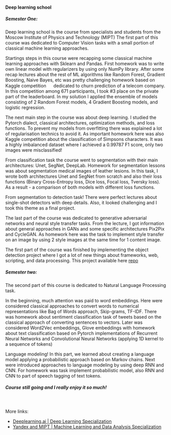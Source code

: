 #### Deep learning school

##### Semester One:
Deep learning school is the course from specialists and students from the Moscow Institute of Physics and Technology (MIPT)
The first part of this course was dedicated to Computer Vision tasks with a small portion of classical machine learning approaches.

Startings steps in this course were recapping some classical machine learning approaches with Sklearn and Pandas.
First homework was to write own linear model with regularizers by using only NumPy library.
After some recap lectures about the rest of ML algorithms like Random Forest, Gradient Boosting, Naive Bayes, etc was pretty challenging homework based on Kaggle
competition
 <img src="https://user-images.githubusercontent.com/64522272/111849264-d5401f80-8915-11eb-96ad-3d822001deee.png" width="15">
dedicated to churn prediction of a telecom company. In this competition among 671 participants, I took #3 place on the private part of the leaderboard.
In my solution I applied the ensemble of models consisting of 2 Random Forest models, 4 Gradient Boosting models, and logistic regression.
 
The next main step in the course was about deep learning. I studied the Pytorch dialect, classical architectures, optimization methods, and loss functions.
To prevent my models from overfitting there was explained a lot of regularisation technics to avoid it. As important homework here was also Kaggle competition
about the classification of Simpsons characters. It was a highly imbalanced dataset where I achieved a 0.99787 F1 score, only two images were misclassified!
 
From classification task the course went to segmentation with their main architectures: Unet, SegNet, DeepLab. Homework for segmentation lessons was about segmentation
medical images of leather lesions. In this task, I wrote both architectures Unet and SegNet from scratch and also their loss functions (Binary Cross-Entropy loss, 
Dice loss, Focal loss, Tversky loss). As a result - a comparison of both models with different loss functions.

From segmentation to detection task! There were perfect lectures about single-shot detectors with deep details. Also, it looked challenging and I took this theme
as a final project.

The last part of the course was dedicated to generative adversarial networks and neural style transfer tasks. From the lecture, I got information about general approaches in GANs
and some specific architectures Pix2Pix and CycleGAN. As homework here was the task to implement style transfer on an image by using 2 style images at the same time for 1 content image.

The first part of the course was finished by implementing the object detection project where I got a lot of new things about frameworks, web, scripting,
and data processing. This project available here [repo](https://github.com/ShumilinDmA/Object_detection_pet)

##### Semester two:
The second part of this course is dedicated to Natural Language Processing task.

In the beginning, much attention was paid to word embeddings. Here were considered classical approaches to convert words to numerical representations like
Bag of Words approach, Skip-grams, TF-IDF. There was homework about sentiment classification task of tweets based on the classical approach of converting
sentences to vectors. Later was considered Word2Vec embeddings, Glove embeddings with homework about text classification based on Pytorch implementations
of Recurrent Neural Networks and Convolutional Neural Networks (applying 1D kernel to a sequence of tokens)

Language modeling! In this part, we learned about creating a language model applying a probabilistic approach based on Markov chains. Next were introduced
approaches to language modeling by using deep RNN and CNN. For homework was task implement probabilistic model, also RNN and CNN to part of speech tagging
of text tokens.
##### Course still going and I really enjoy it so much! 

<br/><br>
More links:
* [Deeplearning.ai | Deep Learning Specialization](https://github.com/ShumilinDmA/ShumilinDmA/blob/main/DL_AI.md)
* [Yandex and MIPT | Machine Learning and Data Analysis Specialization](https://github.com/ShumilinDmA/ShumilinDmA/blob/main/MLandDA_specialization.md)
